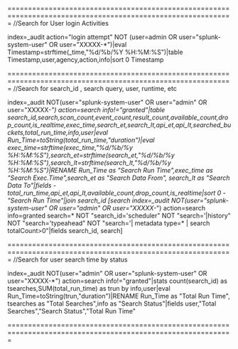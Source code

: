 
=============================================================================================================
//Search for User login Activities

index=_audit action="login attempt" NOT (user=admin OR user="splunk-system-user" OR user="XXXXX-*")|eval Timestamp=strftime(_time,"%d/%b/%Y %H:%M:%S")|table Timestamp,user,agency,action,info|sort 0 Timestamp

=============================================================================================================
//Search for search_id , search query, user, runtime, etc

index=_audit NOT(user="splunk-system-user" OR user="admin" OR user="XXXXX-*") action=search info!="granted"|table search_id,search,scan_count,event_count,result_count,available_count,drop_count,is_realtime,exec_time,search_et,search_lt,api_et,api_lt,searched_buckets,total_run_time,info,user|eval Run_Time=toString(total_run_time,"duration")|eval exec_time=strftime(exec_time,"%d/%b/%y %H:%M:%S"),search_et=strftime(search_et,"%d/%b/%y %H:%M:%S"),search_lt=strftime(search_lt,"%d/%b/%y %H:%M:%S")|RENAME Run_Time as "Search Run Time",exec_time as "Search Exec.Time",search_et as "Search Data From", search_lt as "Search Data To"|fields - total_run_time,api_et,api_lt,available_count,drop_count,is_realtime|sort 0 -"Search Run Time"|join search_id [search index=_audit NOT(user="splunk-system-user" OR user="admin" OR user="XXXXX-*") action=search info=granted search=* NOT "search_id='scheduler" NOT "search='|history" NOT "search='typeahead" NOT "search='| metadata type=* | search totalCount>0"|fields search_id, search]


=============================================================================================================
//Search for user search time by status

index=_audit NOT(user="admin" OR user="splunk-system-user" OR user="XXXXX-*") action=search info!="granted"|stats count(search_id) as tsearches,SUM(total_run_time) as trun by info,user|eval Run_Time=toString(trun,"duration")|RENAME Run_Time as "Total Run Time", tsearches as "Total Searches",info as "Search Status"|fields user,"Total Searches","Search Status","Total Run Time"

=============================================================================================================
